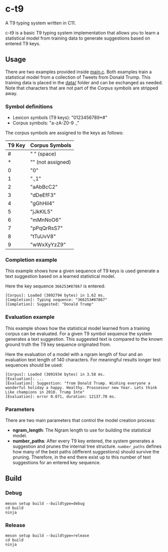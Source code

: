 # c-t9
A T9 typing system written in C11.

c-t9 is a basic T9 typing system implementation that allows you to learn a statistical model from training data to generate suggestions based on entered T9 keys.



## Usage

There are two examples provided inside [main.c](src/main.c).
Both examples train a statistical model from a collection of Tweets from Donald Trump. This training data is placed in the [data/](data/) folder and can be exchanged as needed. Note that characters that are not part of the *Corpus symbols* are stripped away.

### Symbol definitions

* Lexicon symbols (T9 keys): "0123456789*#"
* Corpus symbols: "a-zA-Z0-9 .,"

The corpus symbols are assigned to the keys as follows:

| T9 Key | Corpus Symbols    |
|--------|-------------------|
| #      | " " (space)       |
| *      | "" (not assigned) |
| 0      | "0"               |
| 1      | ".,1"             |
| 2      | "aAbBcC2"         |
| 3      | "dDeEfF3"         |
| 4      | "gGhHiI4"         |
| 5      | "jJkKlL5"         |
| 6      | "mMnNoO6"         |
| 7      | "pPqQrRsS7"       |
| 8      | "tTuUvV8"         |
| 9      | "wWxXyYzZ9"       |

### Completion example

This example shows how a given sequence of T9 keys is used generate a text suggestion based on a learned statistical model.

Here the key sequence `366253#87867` is entered:

```
[Corpus]: Loaded (3092794 bytes) in 1.62 ms.
[Completion]: Typing sequence: "366253#87867"
[Completion]: Suggested: "Donald Trump"
```

### Evaluation example

This example shows how the statistical model learned from a training corpus can be evaluated. For a given T9 symbol sequence the system generates a text suggestion. This suggested text is compared to the known ground truth the T9 key sequence originated from.

Here the evaluation of a model with a ngram length of four and an evaluation text length of 140 characters. For meaningful results longer test sequences should be used:

```
[Corpus]: Loaded (3091934 bytes) in 3.58 ms.
[Evaluation]: ...
[Evaluation]: Suggestion: "from Donald Trump. Wishing everyone a wonderful holiday a happy. Healthy. Prossesour new Year. Lets think Like champions in 2010. Trump Inte"
[Evaluation]: error 0.071, duration: 12137.70 ms.

```

### Parameters

There are two main parameters that control the model creation process:

* **ngram_length**: The Ngram length to use for building the statistical  model.
* **number_paths**: After every T9 key entered, the system generates a suggestion and prunes the internal tree structure. ```number_paths``` defines how many of the best paths (different suggestions) should survive the pruning. Therefore, in the end there exist up to this number of text suggestions for an entered key sequence.



## Build

### Debug

```
meson setup build --buildtype=debug
cd build
ninja
```

### Release

```
meson setup build --buildtype=release
cd build
ninja
```
